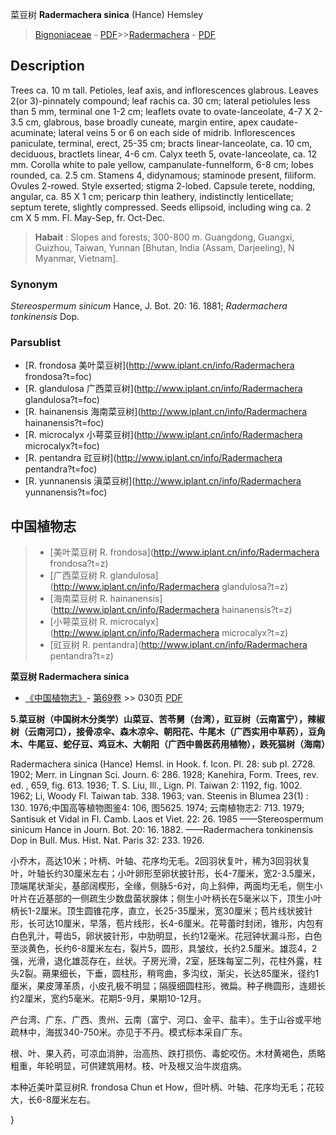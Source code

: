 菜豆树 **Radermachera sinica** (Hance) Hemsley

> [Bignoniaceae](http://www.iplant.cn/info/Bignoniaceae?t=foc) - [PDF](http://www.iplant.cn/foc/pdf/Bignoniaceae.pdf)>>[Radermachera](http://www.iplant.cn/info/Radermachera?t=foc) - [PDF](http://www.iplant.cn/foc/pdf/Radermachera.pdf)

## Description

Trees ca. 10 m tall. Petioles, leaf axis, and inflorescences glabrous. Leaves 2(or 3)-pinnately compound; leaf rachis ca. 30 cm; lateral petiolules less than 5 mm, terminal one 1-2 cm; leaflets ovate to ovate-lanceolate, 4-7 X 2-3.5 cm, glabrous, base broadly cuneate, margin entire, apex caudate-acuminate; lateral veins 5 or 6 on each side of midrib. Inflorescences paniculate, terminal, erect, 25-35 cm; bracts linear-lanceolate, ca. 10 cm, deciduous, bractlets linear, 4-6 cm. Calyx teeth 5, ovate-lanceolate, ca. 12 mm. Corolla white to pale yellow, campanulate-funnelform, 6-8 cm; lobes rounded, ca. 2.5 cm. Stamens 4, didynamous; staminode present, filiform. Ovules 2-rowed. Style exserted; stigma 2-lobed. Capsule terete, nodding, angular, ca. 85 X 1 cm; pericarp thin leathery, indistinctly lenticellate; septum terete, slightly compressed. Seeds ellipsoid, including wing ca. 2 cm X 5 mm. Fl. May-Sep, fr. Oct-Dec.

> **Habait** : 
> Slopes and forests; 300-800 m. Guangdong, Guangxi, Guizhou, Taiwan, Yunnan [Bhutan, India (Assam, Darjeeling), N Myanmar, Vietnam].

### Synonym
*Stereospermum sinicum* Hance, J. Bot. 20: 16. 1881; *Radermachera tonkinensis* Dop.

### Parsublist

* [R.  frondosa  美叶菜豆树](http://www.iplant.cn/info/Radermachera frondosa?t=foc)
* [R.  glandulosa  广西菜豆树](http://www.iplant.cn/info/Radermachera glandulosa?t=foc)
* [R.  hainanensis  海南菜豆树](http://www.iplant.cn/info/Radermachera hainanensis?t=foc)
* [R.  microcalyx  小萼菜豆树](http://www.iplant.cn/info/Radermachera microcalyx?t=foc)
* [R.  pentandra  豇豆树](http://www.iplant.cn/info/Radermachera pentandra?t=foc)
* [R.  yunnanensis  滇菜豆树](http://www.iplant.cn/info/Radermachera yunnanensis?t=foc)

## 中国植物志

> * [美叶菜豆树  R.  frondosa](http://www.iplant.cn/info/Radermachera frondosa?t=z)
> * [广西菜豆树  R.  glandulosa](http://www.iplant.cn/info/Radermachera glandulosa?t=z)
> * [海南菜豆树  R.  hainanensis](http://www.iplant.cn/info/Radermachera hainanensis?t=z)
> * [小萼菜豆树  R.  microcalyx](http://www.iplant.cn/info/Radermachera microcalyx?t=z)
> * [豇豆树  R.  pentandra](http://www.iplant.cn/info/Radermachera pentandra?t=z)

**菜豆树 Radermachera sinica**

* [《中国植物志》](http://www.iplant.cn/frps)- [第69卷](http://www.iplant.cn/frps/vol/69) >> 030页 [PDF](http://www.iplant.cn/frps/pdf/69/030a.pdf)

**5.菜豆树（中国树木分类学）山菜豆、苦苓舅（台湾），豇豆树（云南富宁），辣椒树（云南河口），接骨凉伞、森木凉伞、朝阳花、牛尾木（广西实用中草药），豆角木、牛尾豆、蛇仔豆、鸡豆木、大朝阳（广西中兽医药用植物），跌死猫树（海南）**

Radermachera sinica (Hance) Hemsl. in Hook. f. Icon. Pl. 28: sub pl. 2728. 1902; Merr. in Lingnan Sci. Journ. 6: 286. 1928; Kanehira, Form. Trees, rev. ed. , 659, fig. 613. 1936; T. S. Liu, Ill., Lign. Pl. Taiwan 2: 1192, fig. 1002. 1962; Li, Woody Fl. Taiwan tab. 338. 1963; van. Steenis in Blumea 23(1) : 130. 1976;中国高等植物图鉴4: 106, 图5625. 1974; 云南植物志2: 713. 1979; Santisuk et Vidal in Fl. Camb. Laos et Viet. 22: 26. 1985 ——Stereospermum sinicum Hance in Journ. Bot. 20: 16. 1882. ——Radermachera tonkinensis Dop in Bull. Mus. Hist. Nat. Paris 32: 233. 1926.

小乔木，高达10米；叶柄、叶轴、花序均无毛。2回羽状复叶，稀为3回羽状复叶，叶轴长约30厘米左右；小叶卵形至卵状披针形，长4-7厘米，宽2-3.5厘米，顶端尾状渐尖，基部阔楔形，全缘，侧脉5-6对，向上斜伸，两面均无毛，侧生小叶片在近基部的一侧疏生少数盘菌状腺体；侧生小叶柄长在5毫米以下，顶生小叶柄长1-2厘米。顶生圆锥花序，直立，长25-35厘米，宽30厘米；苞片线状披针形，长可达10厘米，早落，苞片线形，长4-6厘米。花萼蕾时封闭，锥形，内包有白色乳汁，萼齿5，卵状披针形，中肋明显，长约12毫米。花冠钟状漏斗形，白色至淡黄色，长约6-8厘米左右，裂片5，圆形，具皱纹，长约2.5厘米。雄蕊4，2强，光滑，退化雄蕊存在，丝状。子房光滑，2室，胚珠每室二列，花柱外露，柱头2裂。蒴果细长，下垂，圆柱形，稍弯曲，多沟纹，渐尖，长达85厘米，径约1厘米，果皮薄革质，小皮孔极不明显；隔膜细圆柱形，微扁。种子椭圆形，连翅长约2厘米，宽约5毫米。花期5-9月，果期10-12月。

产台湾、广东、广西、贵州、云南（富宁、河口、金平、盐丰）。生于山谷或平地疏林中，海拔340-750米。亦见于不丹。模式标本采自广东。

根、叶、果入药，可凉血消肿，治高热、跌打损伤、毒蛇咬伤。木材黄褐色，质略粗重，年轮明显，可供建筑用材。枝、叶及根又治牛炭疽病。

本种近美叶菜豆树R. frondosa Chun et How，但叶柄、叶轴、花序均无毛；花较大，长6-8厘米左右。

}